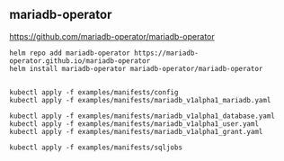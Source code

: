 ## mariadb-operator

https://github.com/mariadb-operator/mariadb-operator


```shell
helm repo add mariadb-operator https://mariadb-operator.github.io/mariadb-operator
helm install mariadb-operator mariadb-operator/mariadb-operator


kubectl apply -f examples/manifests/config
kubectl apply -f examples/manifests/mariadb_v1alpha1_mariadb.yaml

kubectl apply -f examples/manifests/mariadb_v1alpha1_database.yaml
kubectl apply -f examples/manifests/mariadb_v1alpha1_user.yaml
kubectl apply -f examples/manifests/mariadb_v1alpha1_grant.yaml

kubectl apply -f examples/manifests/sqljobs
```




